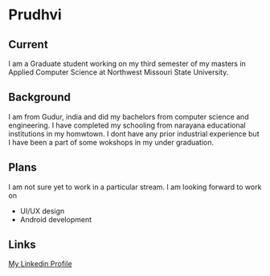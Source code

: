# Prudhvi 
## Current
I am a Graduate student working on my third semester of my masters in Applied Computer Science at Northwest Missouri State University.
## Background
I am from Gudur, india and did my bachelors from computer science and engineering. I have completed my schooling from narayana educational institutions in my homwtown. I dont have any prior industrial experience but I have been a part of some wokshops in my under graduation.
## Plans
I am not sure yet to work in a particular stream. I am looking forward to work on
- UI/UX design
- Android development
## Links
[My Linkedin Profile](https://www.linkedin.com/in/venkat-prudhvi-dommaraju-188720186/)
